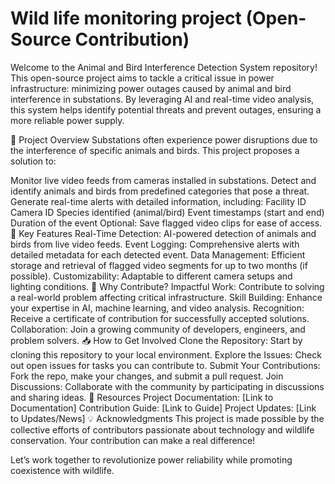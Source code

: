 # Wild life monitoring project (Open-Source Contribution)
 Welcome to the Animal and Bird Interference Detection System repository! This open-source project aims to tackle a critical issue in power infrastructure: minimizing power outages caused by animal and bird interference in substations. By leveraging AI and real-time video analysis, this system helps identify potential threats and prevent outages, ensuring a more reliable power supply.

📜 Project Overview
Substations often experience power disruptions due to the interference of specific animals and birds. This project proposes a solution to:

Monitor live video feeds from cameras installed in substations.
Detect and identify animals and birds from predefined categories that pose a threat.
Generate real-time alerts with detailed information, including:
Facility ID
Camera ID
Species identified (animal/bird)
Event timestamps (start and end)
Duration of the event
Optional: Save flagged video clips for ease of access.
🚀 Key Features
Real-Time Detection: AI-powered detection of animals and birds from live video feeds.
Event Logging: Comprehensive alerts with detailed metadata for each detected event.
Data Management: Efficient storage and retrieval of flagged video segments for up to two months (if possible).
Customizability: Adaptable to different camera setups and lighting conditions.
🌟 Why Contribute?
Impactful Work: Contribute to solving a real-world problem affecting critical infrastructure.
Skill Building: Enhance your expertise in AI, machine learning, and video analysis.
Recognition: Receive a certificate of contribution for successfully accepted solutions.
Collaboration: Join a growing community of developers, engineers, and problem solvers.
📥 How to Get Involved
Clone the Repository: Start by cloning this repository to your local environment.
Explore the Issues: Check out open issues for tasks you can contribute to.
Submit Your Contributions: Fork the repo, make your changes, and submit a pull request.
Join Discussions: Collaborate with the community by participating in discussions and sharing ideas.
🔗 Resources
Project Documentation: [Link to Documentation]
Contribution Guide: [Link to Guide]
Project Updates: [Link to Updates/News]
💡 Acknowledgments
This project is made possible by the collective efforts of contributors passionate about technology and wildlife conservation. Your contribution can make a real difference!

Let’s work together to revolutionize power reliability while promoting coexistence with wildlife.

